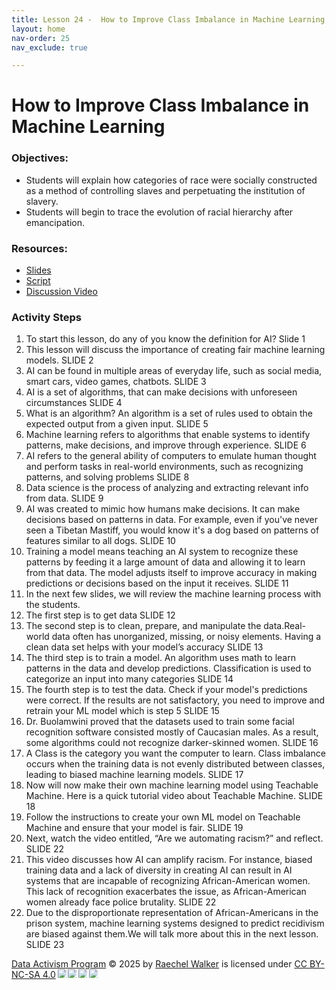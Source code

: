 ```yaml
---
title: Lesson 24 -  How to Improve Class Imbalance in Machine Learning 
layout: home
nav-order: 25
nav_exclude: true

---
```


#  How to Improve Class Imbalance in Machine Learning

### Objectives:
- Students will explain how categories of race were socially constructed as a method of controlling slaves and perpetuating the institution of slavery. 
- Students will begin to trace the evolution of racial hierarchy after emancipation. 

### Resources:
- <a href = "https://drive.google.com/file/d/1PBQsN2bB8BNdlph8hru4L0IHpzxD_-t0/view?usp=drive_link">Slides</a>
- <a href = "https://docs.google.com/document/d/1xaFEkrQU6yL4xd2poEK-XmwAECnCYxe1TeR-bp8xDWA/edit?tab=t.0">Script</a>
- <a href = "https://drive.google.com/file/d/1Lo_gtKZF3kTqm3B9Bnwn7G_C7d9Sdxbp/view?usp=drive_link">Discussion Video</a>


### Activity Steps

1. To start this lesson, do any of you know the definition for AI? Slide 1 
2. This lesson will discuss the importance of creating fair machine learning models.  SLIDE 2
3. AI can be found in multiple areas of everyday life, such as social media, smart cars, video games, chatbots. SLIDE 3
4. AI is a set of algorithms, that can make decisions with unforeseen circumstances  SLIDE 4
5. What is an algorithm? An algorithm is a set of rules used to obtain the expected output from a given input. SLIDE 5
5. Machine learning refers to algorithms that enable systems to identify patterns, make decisions, and improve through experience. SLIDE 6
6. AI refers to the general ability of computers to emulate human thought and perform tasks in real-world environments, such as recognizing patterns, and solving problems SLIDE 8
7. Data science is the process of analyzing and extracting relevant info from data.  SLIDE 9
8. AI was created to mimic how humans make decisions. It can make decisions based on patterns in data. For example, even if you've never seen a Tibetan Mastiff, you would know it's a dog based on patterns of features similar to all dogs. SLIDE 10
9. Training a model means teaching an AI system to recognize these patterns by feeding it a large amount of data and allowing it to learn from that data. The model adjusts itself to improve accuracy in making predictions or decisions based on the input it receives. SLIDE 11
10. In the next few slides, we will review the machine learning process with the students.
11. The first step is to get data SLIDE 12
12. The second step is to clean, prepare, and manipulate the data.Real-world data often has unorganized, missing, or noisy elements. Having a clean data set helps with your model’s accuracy SLIDE 13
13. The third step is to train a model. An algorithm uses math to learn patterns in the data and develop predictions. Classification is used to categorize an input  into many categories SLIDE 14
14. The fourth step is to test the data. Check if your model's predictions were correct. If the results are not satisfactory, you need to improve and retrain your ML model which is step 5 SLIDE 15
15. Dr. Buolamwini proved that the datasets used to train some facial recognition software consisted mostly of Caucasian males. As a result, some algorithms could not recognize darker-skinned women. SLIDE 16
16. A Class is the category you want the computer to learn. Class imbalance occurs when the training data is not evenly distributed between classes, leading to biased machine learning models. SLIDE 17
17. Now will now make their own machine learning model using Teachable Machine. Here is a quick tutorial video about Teachable Machine.  SLIDE 18 
18. Follow the instructions to create your own ML model on Teachable Machine and ensure that your model is fair. SLIDE 19 
19. Next, watch the video entitled, “Are we automating racism?” and reflect. SLIDE 22
20. This video discusses how AI can amplify racism. For instance, biased training data and a lack of diversity in creating AI can result in AI systems that are incapable of recognizing African-American women.  This lack of recognition exacerbates the issue, as African-American women already face police brutality. SLIDE 22
21. Due to the disproportionate representation of African-Americans in the prison system, machine learning systems designed to predict recidivism are biased against them.We will talk more about this in the next lesson.  SLIDE 23




<a href="https://creativecommons.org">Data Activism Program</a> © 2025 by <a href="https://creativecommons.org">Raechel Walker</a> is licensed under <a href="https://creativecommons.org/licenses/by-nc-sa/4.0/">CC BY-NC-SA 4.0</a><img src="https://mirrors.creativecommons.org/presskit/icons/cc.svg" style="max-width: 1em;max-height:1em;margin-left: .2em;"><img src="https://mirrors.creativecommons.org/presskit/icons/by.svg" style="max-width: 1em;max-height:1em;margin-left: .2em;"><img src="https://mirrors.creativecommons.org/presskit/icons/nc.svg" style="max-width: 1em;max-height:1em;margin-left: .2em;"><img src="https://mirrors.creativecommons.org/presskit/icons/sa.svg" style="max-width: 1em;max-height:1em;margin-left: .2em;">